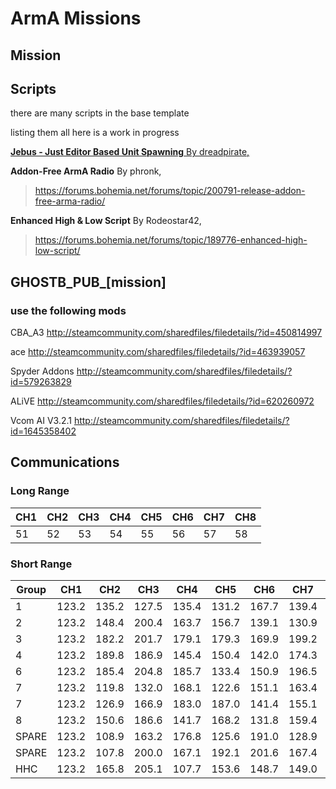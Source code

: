 # ArmA Missions
## Mission


## Scripts
there are many scripts in the base template

listing them all here is a work in progress

[**Jebus - Just Editor Based Unit Spawning** By dreadpirate,](https://forums.bohemia.net/forums/topic/174661-jebus-just-editor-based-unit-spawning/)


**Addon-Free ArmA Radio** By phronk,
>https://forums.bohemia.net/forums/topic/200791-release-addon-free-arma-radio/

**Enhanced High & Low Script**
By Rodeostar42,
>https://forums.bohemia.net/forums/topic/189776-enhanced-high-low-script/
## GHOSTB_PUB_[mission]


### use the following mods

CBA_A3
http://steamcommunity.com/sharedfiles/filedetails/?id=450814997

ace
http://steamcommunity.com/sharedfiles/filedetails/?id=463939057

Spyder Addons
http://steamcommunity.com/sharedfiles/filedetails/?id=579263829

ALiVE
http://steamcommunity.com/sharedfiles/filedetails/?id=620260972

Vcom AI V3.2.1
http://steamcommunity.com/sharedfiles/filedetails/?id=1645358402


## Communications
### Long Range

| CH1 | CH2 | CH3 | CH4 | CH5 | CH6 | CH7 | CH8 |
| --- | --- | --- | --- | --- | --- | --- | --- |
|51|52|53|54|55|56|57|58|59|

### Short Range

|Group | CH1 | CH2 | CH3 | CH4 | CH5 | CH6 | CH7 | CH8 |
| --- | --- | --- | --- | --- | --- | --- | --- | --- |
|1 |123.2|135.2|127.5|135.4|131.2|167.7|139.4|58|
|2 |123.2|148.4|200.4|163.7|156.7|139.1|130.9|58|
|3 |123.2|182.2|201.7|179.1|179.3|169.9|199.2|58|
|4 |123.2|189.8|186.9|145.4|150.4|142.0|174.3|58|
|6 |123.2|185.4|204.8|185.7|133.4|150.9|196.5|58|
|7 |123.2|119.8|132.0|168.1|122.6|151.1|163.4|58|
|7 |123.2|126.9|166.9|183.0|187.0|141.4|155.1|58|
|8 |123.2|150.6|186.6|141.7|168.2|131.8|159.4|58|
|SPARE |123.2|108.9|163.2|176.8|125.6|191.0|128.9|58|
|SPARE |123.2|107.8|200.0|167.1|192.1|201.6|167.4|58|
|HHC |123.2|165.8|205.1|107.7|153.6|148.7|149.0|58|

